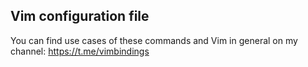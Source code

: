 ## Vim configuration file
You can find use cases of these commands and Vim in general on my channel: https://t.me/vimbindings
